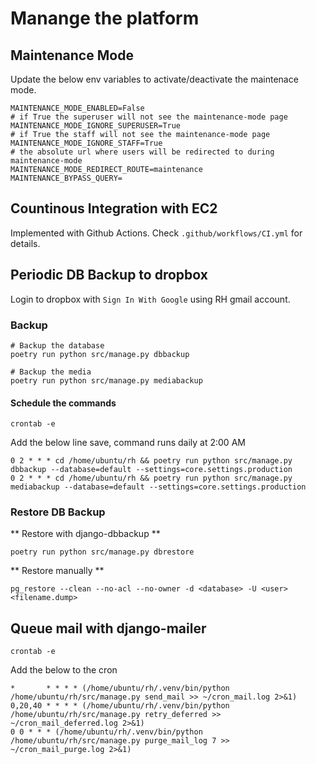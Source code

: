 # Manange the platform


## Maintenance Mode
Update the below env variables to activate/deactivate the maintenace mode.

```shell
MAINTENANCE_MODE_ENABLED=False
# if True the superuser will not see the maintenance-mode page
MAINTENANCE_MODE_IGNORE_SUPERUSER=True
# if True the staff will not see the maintenance-mode page
MAINTENANCE_MODE_IGNORE_STAFF=True
# the absolute url where users will be redirected to during maintenance-mode
MAINTENANCE_MODE_REDIRECT_ROUTE=maintenance
MAINTENANCE_BYPASS_QUERY=
```


## Countinous Integration with EC2
Implemented with Github Actions.
Check `.github/workflows/CI.yml` for details.


## Periodic DB Backup to dropbox
Login to dropbox with `Sign In With Google` using RH gmail account.

### Backup
```shell
# Backup the database
poetry run python src/manage.py dbbackup

# Backup the media
poetry run python src/manage.py mediabackup
```

#### Schedule the commands
```shell
crontab -e
```
Add the below line save, command runs daily at 2:00 AM
```shell
0 2 * * * cd /home/ubuntu/rh && poetry run python src/manage.py dbbackup --database=default --settings=core.settings.production
0 2 * * * cd /home/ubuntu/rh && poetry run python src/manage.py mediabackup --database=default --settings=core.settings.production
```

### Restore DB Backup

** Restore with django-dbbackup **
```shell
poetry run python src/manage.py dbrestore
```

** Restore manually **
```shell
pg_restore --clean --no-acl --no-owner -d <database> -U <user> <filename.dump>
```

## Queue mail with django-mailer
```shell
crontab -e
```

Add the below to the cron
```shell
*       * * * * (/home/ubuntu/rh/.venv/bin/python /home/ubuntu/rh/src/manage.py send_mail >> ~/cron_mail.log 2>&1)
0,20,40 * * * * (/home/ubuntu/rh/.venv/bin/python /home/ubuntu/rh/src/manage.py retry_deferred >> ~/cron_mail_deferred.log 2>&1)
0 0 * * * (/home/ubuntu/rh/.venv/bin/python /home/ubuntu/rh/src/manage.py purge_mail_log 7 >> ~/cron_mail_purge.log 2>&1)
```